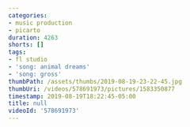 ```yaml
---
categories:
- music production
- picarto
duration: 4263
shorts: []
tags:
- fl studio
- 'song: animal dreams'
- 'song: gross'
thumbPath: /assets/thumbs/2019-08-19-23-22-45.jpg
thumbUri: /videos/578691973/pictures/1583350877
timestamp: 2019-08-19T18:22:45-05:00
title: null
videoId: '578691973'
---
```

